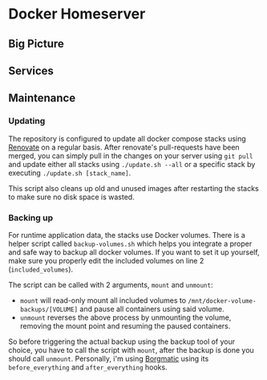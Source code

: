 # Docker Homeserver
## Big Picture

## Services

## Maintenance
### Updating
The repository is configured to update all docker compose stacks using [Renovate](https://github.com/renovatebot/renovate) on a regular basis. After renovate's pull-requests have been merged, you can simply pull in the changes on your server using `git pull` and update either all stacks using `./update.sh --all` or a specific stack by executing `./update.sh [stack_name]`.

This script also cleans up old and unused images after restarting the stacks to make sure no disk space is wasted.

### Backing up
For runtime application data, the stacks use Docker volumes. There is a helper script called `backup-volumes.sh` which helps you integrate a proper and safe way to backup all docker volumes. If you want to set it up yourself, make sure you properly edit the included volumes on line 2 (`included_volumes`).

The script can be called with 2 arguments, `mount` and `unmount`:
* `mount` will read-only mount all included volumes to `/mnt/docker-volume-backups/[VOLUME]` and pause all containers using said volume.
* `unmount` reverses the above process by unmounting the volume, removing the mount point and resuming the paused containers.

So before triggering the actual backup using the backup tool of your choice, you have to call the script with `mount`, after the backup is done you should call `unmount`. Personally, i'm using [Borgmatic](https://torsion.org/borgmatic/) using its `before_everything` and `after_everything` hooks.